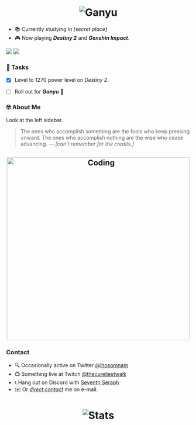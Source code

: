 
<h1 align="center">
  <img src="https://media1.tenor.com/images/3a150e5f30a2c75272ca0288012741fd/tenor.gif?itemid=19850318" alt="Ganyu" />
</h1>

* 📚 Currently studying in *[secret place]*
* 🎮 Now playing __*Destiny 2*__ and __*Genshin Impact*__.

![](https://img.shields.io/twitter/follow/iho_oc?style=social)
![](https://img.shields.io/github/last-commit/ihosomnam/ihosomnam)

### 📝 Tasks
- [x] Level to 1270 power level on *Destiny 2*.
- [ ] Roll out for __*Ganyu*__ 🥰


### 🤓 About Me
Look at the left sidebar.
> The ones who accomplish something are the fools who keep pressing onward. The ones who accomplish nothing are the wise who cease advancing. — *[can't remember for the credits.]*

<h2 align="center">
  <img width="500" src="https://github.com/ihosomnam/ihosomnam/assets/code3.png" alt="Coding" />
</h2>

### Contact
- 🔍 Occasionally active on Twitter [@ihosomnam ](https://twitter.com/ihosomnam)
- 📺 Something live at Twitch [@thecureliestwalk ](https://twitch.tv/thecureliestwalk)
- 📞 Hang out on Discord with [Seventh Seraph](https://discord.gg/user/Iho#9066)
- ✉️ Or *[direct contact](mailto:ihosomnam4741@gmail.com)* me on e-mail.

<h1 align="center">
  <img src="https://github-readme-stats.vercel.app/api?username=ihosomnam&count_private=true" alt="Stats" />
</h1>
